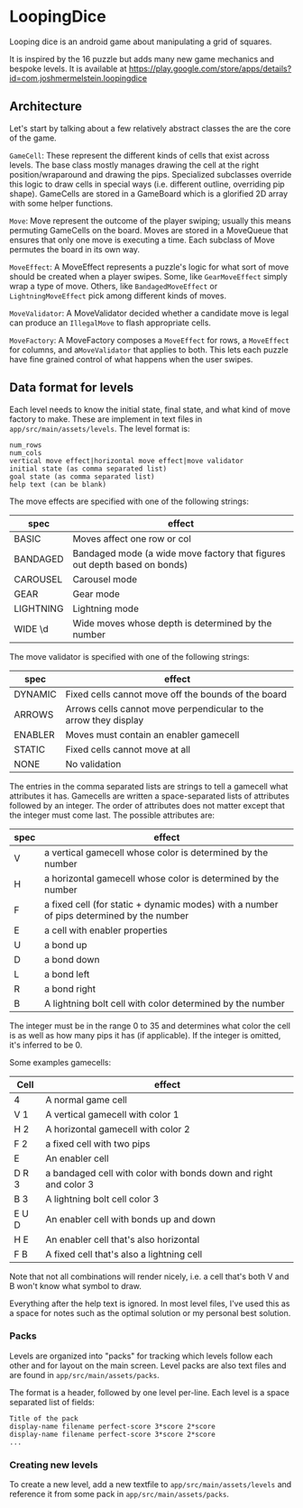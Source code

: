 # LoopingDice
Looping dice is an android game about manipulating a grid of squares.

It is inspired by the 16 puzzle but adds many new game mechanics and bespoke
levels. It is available at
https://play.google.com/store/apps/details?id=com.joshmermelstein.loopingdice

## Architecture

Let's start by talking about a few relatively abstract classes the are the core
of the game.

`GameCell`: These represent the different kinds of cells that exist across levels.
The base class mostly manages drawing the cell at the right position/wraparound
and drawing the pips. Specialized subclasses override this logic to draw cells
in special ways (i.e. different outline, overriding pip shape). GameCells are
stored in a GameBoard which is a glorified 2D array with some helper functions.

`Move`: Move represent the outcome of the player swiping; usually this means
permuting GameCells on the board. Moves are stored in a MoveQueue that ensures
that only one move is executing a time. Each subclass of Move permutes the board
in its own way.

`MoveEffect`: A MoveEffect represents a puzzle's logic for what sort of move
should be created when a player swipes. Some, like `GearMoveEffect` simply wrap
a type of move. Others, like `BandagedMoveEffect` or `LightningMoveEffect`
pick among different kinds of moves.

`MoveValidator`: A MoveValidator decided whether a candidate move is legal can
produce an `IllegalMove` to flash appropriate cells.

`MoveFactory`: A MoveFactory composes a `MoveEffect` for rows, a `MoveEffect`
for columns, and a`MoveValidator` that applies to both. This lets each puzzle
have fine grained control of what happens when the user swipes.

## Data format for levels

Each level needs to know the initial state, final state, and what kind of move
factory to make. These are implement in text files in
`app/src/main/assets/levels`. The level format is:

```
num_rows
num_cols
vertical move effect|horizontal move effect|move validator
initial state (as comma separated list)
goal state (as comma separated list)
help text (can be blank)
```

The move effects are specified with one of the following strings:

| spec | effect | 
| --- | --- |
| BASIC | Moves affect one row or col |
| BANDAGED | Bandaged mode (a wide move factory that figures out depth based on bonds)|
| CAROUSEL | Carousel mode |
| GEAR | Gear mode |
| LIGHTNING | Lightning mode |
| WIDE \d | Wide moves whose depth is determined by the number |

The move validator is specified with one of the following strings:

| spec | effect |
| --- | --- |
| DYNAMIC | Fixed cells cannot move off the bounds of the board |
| ARROWS | Arrows cells cannot move perpendicular to the arrow they display |
| ENABLER | Moves must contain an enabler gamecell |
| STATIC | Fixed cells cannot move at all |
| NONE | No validation |

The entries in the comma separated lists are strings to tell a gamecell what
attributes it has. Gamecells are written a space-separated lists of
attributes followed by an integer. The order of attributes does not matter
except that the integer must come last. The possible attributes are:

| spec | effect | 
| --- | --- |
| V | a vertical gamecell whose color is determined by the number|
| H | a horizontal  gamecell whose color is determined by the number|
| F | a fixed cell (for static + dynamic modes) with a number of pips determined by the number |
| E | a cell with enabler properties |
| U | a bond up |
| D | a bond down |
| L | a bond left |
| R | a bond right |
| B | A lightning bolt cell with color determined by the number |

The integer must be in the range 0 to 35 and determines what color the
cell is as well as how many pips it has (if applicable). If the
integer is omitted, it's inferred to be 0.

Some examples gamecells:

| Cell | effect | 
| --- | --- |
| 4 | A normal game cell |
| V 1 | A vertical gamecell with color 1 |
| H 2 | A horizontal gamecell with color 2 |
| F 2 | a fixed cell with two pips |
| E | An enabler cell|
| D R 3 | a bandaged cell with color with bonds down and right and color 3 |
| B 3 | A lightning bolt cell color 3 |
| E U D | An enabler cell with bonds up and down |
| H E | An enabler cell that's also horizontal |
| F B | A fixed cell that's also a lightning cell |

Note that not all combinations will render nicely, i.e. a cell that's both V
and B won't know what symbol to draw.

Everything after the help text is ignored. In most level files, I've used this
as a space for notes such as the optimal solution or my personal best solution.

### Packs

Levels are organized into "packs" for tracking which levels follow each other
and for layout on the main screen. Level packs are also text files and are found
in `app/src/main/assets/packs`.

The format is a header, followed by one level per-line. Each level is a space
separated list of fields:

```
Title of the pack
display-name filename perfect-score 3*score 2*score
display-name filename perfect-score 3*score 2*score
...
```

### Creating new levels

To create a new level, add a new textfile to `app/src/main/assets/levels` and
reference it from some pack in `app/src/main/assets/packs`.
